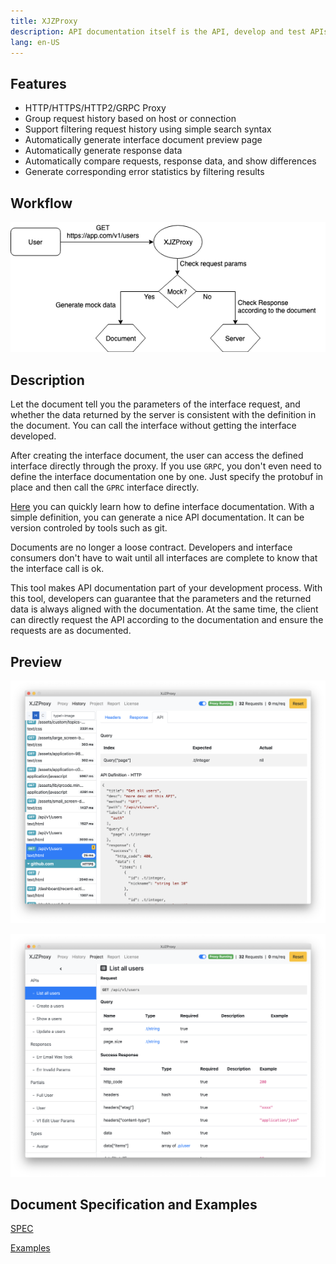 ```yaml
---
title: XJZProxy
description: API documentation itself is the API, develop and test APIs by documenting the APIs.
lang: en-US
---
```


## Features

* HTTP/HTTPS/HTTP2/GRPC Proxy
* Group request history based on host or connection
* Support filtering request history using simple search syntax
* Automatically generate interface document preview page
* Automatically generate response data
* Automatically compare requests, response data, and show differences
* Generate corresponding error statistics by filtering results


## Workflow

![workflow](/imgs/workflow.png)


## Description

Let the document tell you the parameters of the interface request, and whether the data returned by the server is consistent with the definition in the document. You can call the interface without getting the interface developed.

After creating the interface document, the user can access the defined interface directly through the proxy. If you use `GRPC`, you don't even need to define the interface documentation one by one. Just specify the protobuf in place and then call the `GPRC` interface directly.


[Here](/quick-start) you can quickly learn how to define interface documentation. With a simple definition, you can generate a nice API documentation. It can be version
controled by tools such as git.

Documents are no longer a loose contract. Developers and interface consumers don't have to wait until all interfaces are complete to know that the interface call is ok.

This tool makes API documentation part of your development process. With this tool, developers
can guarantee that the parameters and the returned data is always aligned with the
documentation. At the same time, the client can directly request the API according to the
documentation and ensure the requests are as documented.

## Preview

![app-1](/imgs/app-1.png)

![app-2](/imgs/app-2.png)


## Document Specification and Examples

[SPEC](https://github.com/xiejiangzhi/xjzproxy-docs/blob/master/SPEC.md)

[Examples](https://github.com/xiejiangzhi/xjzproxy-docs)


